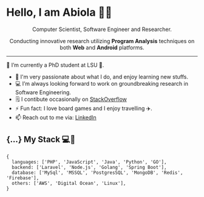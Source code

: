 <!--
**Fakorede/Fakorede** is a ✨ _special_ ✨ repository because its `README.md` (this file) appears on your GitHub profile.

-->

<!-- # Fakorede Abiola -->

<!-- [![Linkedin Badge](https://img.shields.io/badge/-abiolafakorede-blue?style=flat-square&logo=Linkedin&logoColor=white&link=https://www.linkedin.com/in/fakorede/)](https://www.linkedin.com/in/fakorede/)
[![Stackoverflow Badge](https://img.shields.io/badge/-Stackoverflow-4CA143?style=flat-square&logo=Stackoverflow&logoColor=white&link=https://stackoverflow.com/users/6883910/abiola)](https://stackoverflow.com/users/6883910/abiola) -->
<!-- [![Gmail Badge](https://img.shields.io/badge/-abiolafakorede@gmail.com-c14438?style=flat-square&logo=Gmail&logoColor=white&link=mailto:abiolafakorede@gmail.com)](mailto:abiolafakorede@gmail.com) -->

# Hello, I am Abiola 👋🏾

<div align="center">
  Computer Scientist, Software Engineer and Researcher.
  <br />
  
  Conducting innovative research utilizing <b>Program Analysis</b> techniques on both <b>Web</b> and <b>Android</b> platforms.
  <br />
</div>

<hr/>



<!-- ## Hi 👋🏽,

I am Fakorede Abiola, a graduate of Computer Science 👨🏽‍🎓 and an experienced Fullstack Software Developer 👨🏽‍💻. -->

<!-- ![Fab](https://github.com/Fakorede/Fakorede/blob/master/fab.png "Fakorede Abiola") -->


🔭 I’m currently a PhD student at LSU 💜.
- 🌱 I'm very passionate about what I do, and enjoy learning new stuffs.
- 💻 I’m always looking forward to work on groundbreaking research in Software Engineering.
- 🗒️ I contibute occasionally on [StackOverflow](https://stackoverflow.com/users/6883910/abiola)
- ⚡ Fun fact: I love board games and I enjoy travelling ✈️.
- 📫 Reach out to me via: [LinkedIn](https://www.linkedin.com/in/fakorede/)

## {...} My Stack 💻🚀

```
{
  languages: ['PHP', 'JavaScript', 'Java', 'Python', 'GO'],
  backend: ['Laravel', 'Node.js', 'Golang', 'Spring Boot'],
  database: ['MySql', 'MSSQL', 'PostgresSQL', 'MongoDB', 'Redis', 'Firebase'],
  others: ['AWS', 'Digital Ocean', 'Linux'],
}
```

<!-- While I have the ability to work with different technologies across stacks, I'm preferrably a Backend developer 🚀. -->
